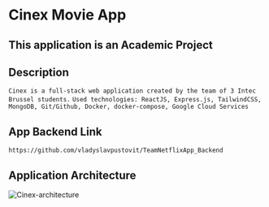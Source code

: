 # Cinex Movie App

## This application is an Academic Project

## Description
`Cinex is a full-stack web application created by the team of 3 Intec Brussel students.`
`Used technologies: ReactJS, Express.js, TailwindCSS, MongoDB, Git/Github, Docker, docker-compose, Google Cloud Services`
## App Backend Link
`https://github.com/vladyslavpustovit/TeamNetflixApp_Backend`
## Application Architecture
![Cinex-architecture](https://github.com/vladyslavpustovit/Team_NetflixApp_Frontend-React/assets/125351780/02c0a59e-c36f-4400-add1-ddd80431be8a)
